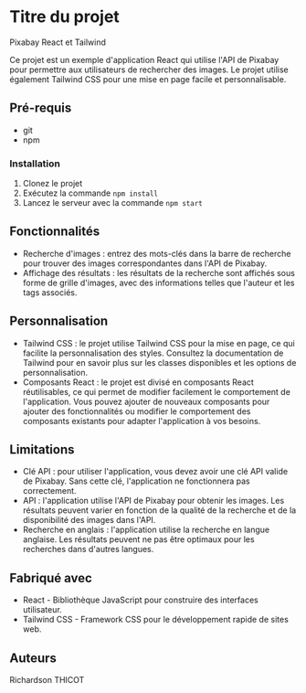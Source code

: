 # Titre du projet

Pixabay React et Tailwind

Ce projet est un exemple d'application React qui utilise l'API de Pixabay pour permettre aux utilisateurs de rechercher des images. Le projet utilise également Tailwind CSS pour une mise en page facile et personnalisable.

## Pré-requis

- git
- npm

### Installation

1. Clonez le projet
2. Exécutez la commande `npm install`
3. Lancez le serveur avec la commande `npm start`

## Fonctionnalités

- Recherche d'images : entrez des mots-clés dans la barre de recherche pour trouver des images correspondantes dans l'API de Pixabay.
- Affichage des résultats : les résultats de la recherche sont affichés sous forme de grille d'images, avec des informations telles que l'auteur et les tags associés.


## Personnalisation

- Tailwind CSS : le projet utilise Tailwind CSS pour la mise en page, ce qui facilite la personnalisation des styles. Consultez la documentation de Tailwind pour en savoir plus sur les classes disponibles et les options de personnalisation.
- Composants React : le projet est divisé en composants React réutilisables, ce qui permet de modifier facilement le comportement de l'application. Vous pouvez ajouter de nouveaux composants pour ajouter des fonctionnalités ou modifier le comportement des composants existants pour adapter l'application à vos besoins.

## Limitations

- Clé API : pour utiliser l'application, vous devez avoir une clé API valide de Pixabay. Sans cette clé, l'application ne fonctionnera pas correctement.
- API : l'application utilise l'API de Pixabay pour obtenir les images. Les résultats peuvent varier en fonction de la qualité de la recherche et de la disponibilité des images dans l'API.
- Recherche en anglais : l'application utilise la recherche en langue anglaise. Les résultats peuvent ne pas être optimaux pour les recherches dans d'autres langues.

## Fabriqué avec

- React - Bibliothèque JavaScript pour construire des interfaces utilisateur.
- Tailwind CSS - Framework CSS pour le développement rapide de sites web.

## Auteurs

Richardson THICOT
